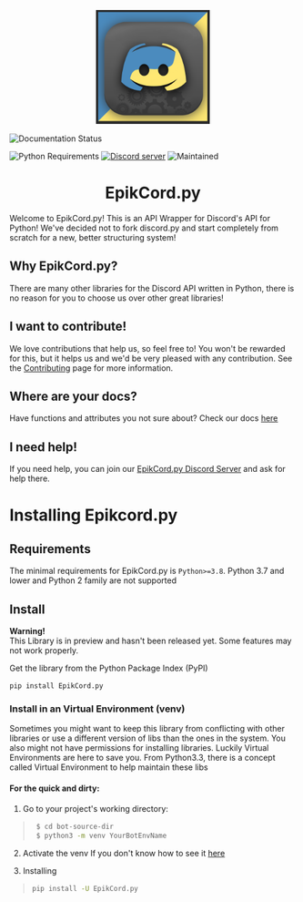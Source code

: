 <p align="center">
    <img alt="EpikCord logo" src="docs/EpikCord_Logo.png" width="200"> <!-- Yes I sourced this from DiscordGO because their design inspired me :D-->
</p>


![Documentation Status](https://readthedocs.org/projects/epikcordpy/badge/?version=latest&style=for-the-badge)

![Python Requirements](https://img.shields.io/badge/python-%3E%3D3.8-brightgreen?style=for-the-badge)
[![Discord server](https://img.shields.io/discord/937364424208039957?color=9cf&logo=discord&label=discord&style=for-the-badge)](https://discord.gg/4R473R73kQ)
![Maintained](https://img.shields.io/badge/maintained-yes-orange?style=for-the-badge)


<h1 align=center >EpikCord.py</h1>
Welcome to EpikCord.py!
This is an API Wrapper for Discord's API for Python!
We've decided not to fork discord.py and start completely from scratch for a new, better structuring system!

## Why EpikCord.py?
There are many other libraries for the Discord API written in Python, there is no reason for you to choose us over other great libraries!

## I want to contribute!
We love contributions that help us, so feel free to! You won't be rewarded for this, but it helps us and we'd be very pleased with any contribution.
See the [Contributing](./CONTRIBUTING.md) page for more information.

## Where are your docs?
Have functions and attributes you not sure about? Check our docs [here](https://epikcord-guide.vercel.app/)

## I need help!
If you need help, you can join our [EpikCord.py Discord Server](https://discord.gg/4R473R73kQ) and ask for help there.


# Installing Epikcord.py

## Requirements

The minimal requirements for EpikCord.py is `Python>=3.8`. Python 3.7 and lower and Python 2 family are not supported

## Install
**Warning!**<Br>
This Library is in preview and hasn't been released yet. Some features may not work properly.

Get the library from the Python Package Index (PyPI)
<br>
```
pip install EpikCord.py
```

### Install in an Virtual Environment (venv)

Sometimes you might want to keep this library from conflicting with other libraries or use a different version of libs than the ones in the system. You also might not have permissions for installing libraries. Luckily Virtual Environments are here to save you. From Python3.3, there is a concept called Virtual Environment to help maintain these libs


#### For the quick and dirty:

1. Go to your project's working directory:

> ``` sh
>  $ cd bot-source-dir
>  $ python3 -m venv YourBotEnvName
> ```

2. Activate the venv
If you don't know how to see it [here](https://docs.python.org/3/library/venv.html)

3. Installing
> ``` sh
> pip install -U EpikCord.py
> ```
